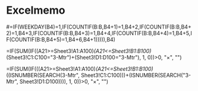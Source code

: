 # Excelmemo
#=IF(WEEKDAY(B4)=1,IF(COUNTIF(B:B,B4+1)=1,B4+2,IF(COUNTIF(B:B,B4+2)=1,B4+3,IF(COUNTIF(B:B,B4+3)=1,B4+4,IF(COUNTIF(B:B,B4+4)=1,B4+5,IF(COUNTIF(B:B,B4+5)=1,B4+6,B4+1))))),B4)

=IF(SUM(IF((A21>=Sheet3!A1:A100)*(A21<=Sheet3!B1:B100)*(Sheet3!C1:C100="3-Mtr")+(Sheet3!D1:D100="3-Mtr"), 1, 0))>0, "×", "")

=IF(SUM(IF(((A21>=Sheet3!A1:A100)*(A21<=Sheet3!B1:B100)*((ISNUMBER(SEARCH(3-Mtr", Sheet3!C1:C100)))+(ISNUMBER(SEARCH("3-Mtr", Sheet3!D1:D100)))), 1, 0))>0, "×", "")

